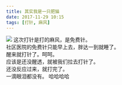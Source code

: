 ```yaml
---
title: 其实我是一只肥猫
date: 2017-11-29 10:15
tags: [打针, 麻风]
---
```

![](http://p0ag9h8ja.bkt.clouddn.com/30EF4A1E-6947-4A68-A562-E40D14DBD3DC-423-0000007D1B51D481_tmp.jpg?imageView2/5/w/400/h/300/format/webp/interlace/1/q/100|imageslim
)
这次打针是打的麻风，是免费针。  
社区医院的免费针只能早上去，胖达一到就睡了。  
醒来就打针了。呵呵。  
应该是还没醒透，就被我们拉去打针了。  
还没反应过来，就打完了。  
一滴眼泪都没有。 
哈哈哈哈